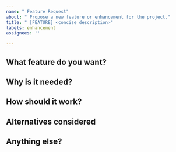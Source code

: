 ```yaml
---
name: " Feature Request"
about: " Propose a new feature or enhancement for the project."
title: " [FEATURE] <concise description>"
labels: enhancement
assignees: ''

---
```


## What feature do you want?

<!-- Clearly describe the feature or improvement. -->

## Why is it needed?

<!-- What problem does it solve? Who benefits? -->

## How should it work?

<!-- Outline expected behavior, UI/API changes, or workflow. -->

## Alternatives considered

<!-- List any alternative approaches you thought about, if any. -->

## Anything else?

<!-- Extra context, references, or sketches. -->
